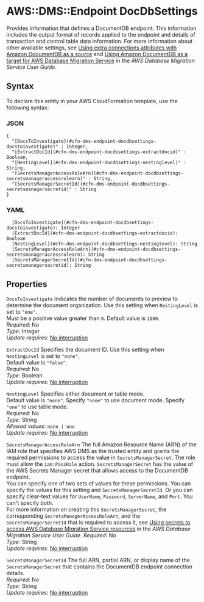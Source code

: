 # AWS::DMS::Endpoint DocDbSettings<a name="aws-properties-dms-endpoint-docdbsettings"></a>

Provides information that defines a DocumentDB endpoint\. This information includes the output format of records applied to the endpoint and details of transaction and control table data information\. For more information about other available settings, see [ Using extra connections attributes with Amazon DocumentDB as a source](https://docs.aws.amazon.com/dms/latest/userguide/CHAP_Source.DocumentDB.html#CHAP_Source.DocumentDB.ECAs) and [ Using Amazon DocumentDB as a target for AWS Database Migration Service](https://docs.aws.amazon.com/dms/latest/userguide/CHAP_Target.DocumentDB.html) in the _AWS Database Migration Service User Guide_\.

## Syntax<a name="aws-properties-dms-endpoint-docdbsettings-syntax"></a>

To declare this entity in your AWS CloudFormation template, use the following syntax:

### JSON<a name="aws-properties-dms-endpoint-docdbsettings-syntax.json"></a>

```
{
  "[DocsToInvestigate](#cfn-dms-endpoint-docdbsettings-docstoinvestigate)" : Integer,
  "[ExtractDocId](#cfn-dms-endpoint-docdbsettings-extractdocid)" : Boolean,
  "[NestingLevel](#cfn-dms-endpoint-docdbsettings-nestinglevel)" : String,
  "[SecretsManagerAccessRoleArn](#cfn-dms-endpoint-docdbsettings-secretsmanageraccessrolearn)" : String,
  "[SecretsManagerSecretId](#cfn-dms-endpoint-docdbsettings-secretsmanagersecretid)" : String
}
```

### YAML<a name="aws-properties-dms-endpoint-docdbsettings-syntax.yaml"></a>

```
  [DocsToInvestigate](#cfn-dms-endpoint-docdbsettings-docstoinvestigate): Integer
  [ExtractDocId](#cfn-dms-endpoint-docdbsettings-extractdocid): Boolean
  [NestingLevel](#cfn-dms-endpoint-docdbsettings-nestinglevel): String
  [SecretsManagerAccessRoleArn](#cfn-dms-endpoint-docdbsettings-secretsmanageraccessrolearn): String
  [SecretsManagerSecretId](#cfn-dms-endpoint-docdbsettings-secretsmanagersecretid): String
```

## Properties<a name="aws-properties-dms-endpoint-docdbsettings-properties"></a>

`DocsToInvestigate` <a name="cfn-dms-endpoint-docdbsettings-docstoinvestigate"></a>
Indicates the number of documents to preview to determine the document organization\. Use this setting when `NestingLevel` is set to `"one"`\.  
Must be a positive value greater than `0`\. Default value is `1000`\.  
_Required_: No  
_Type_: Integer  
_Update requires_: [No interruption](https://docs.aws.amazon.com/AWSCloudFormation/latest/UserGuide/using-cfn-updating-stacks-update-behaviors.html#update-no-interrupt)

`ExtractDocId` <a name="cfn-dms-endpoint-docdbsettings-extractdocid"></a>
Specifies the document ID\. Use this setting when `NestingLevel` is set to `"none"`\.  
Default value is `"false"`\.  
_Required_: No  
_Type_: Boolean  
_Update requires_: [No interruption](https://docs.aws.amazon.com/AWSCloudFormation/latest/UserGuide/using-cfn-updating-stacks-update-behaviors.html#update-no-interrupt)

`NestingLevel` <a name="cfn-dms-endpoint-docdbsettings-nestinglevel"></a>
Specifies either document or table mode\.  
Default value is `"none"`\. Specify `"none"` to use document mode\. Specify `"one"` to use table mode\.  
_Required_: No  
_Type_: String  
_Allowed values_: `none | one`  
_Update requires_: [No interruption](https://docs.aws.amazon.com/AWSCloudFormation/latest/UserGuide/using-cfn-updating-stacks-update-behaviors.html#update-no-interrupt)

`SecretsManagerAccessRoleArn` <a name="cfn-dms-endpoint-docdbsettings-secretsmanageraccessrolearn"></a>
The full Amazon Resource Name \(ARN\) of the IAM role that specifies AWS DMS as the trusted entity and grants the required permissions to access the value in `SecretsManagerSecret`\. The role must allow the `iam:PassRole` action\. `SecretsManagerSecret` has the value of the AWS Secrets Manager secret that allows access to the DocumentDB endpoint\.  
You can specify one of two sets of values for these permissions\. You can specify the values for this setting and `SecretsManagerSecretId`\. Or you can specify clear\-text values for `UserName`, `Password`, `ServerName`, and `Port`\. You can't specify both\.  
For more information on creating this `SecretsManagerSecret`, the corresponding `SecretsManagerAccessRoleArn`, and the `SecretsManagerSecretId` that is required to access it, see [ Using secrets to access AWS Database Migration Service resources](https://docs.aws.amazon.com/dms/latest/userguide/CHAP_Security.html#security-iam-secretsmanager) in the _AWS Database Migration Service User Guide_\.
_Required_: No  
_Type_: String  
_Update requires_: [No interruption](https://docs.aws.amazon.com/AWSCloudFormation/latest/UserGuide/using-cfn-updating-stacks-update-behaviors.html#update-no-interrupt)

`SecretsManagerSecretId` <a name="cfn-dms-endpoint-docdbsettings-secretsmanagersecretid"></a>
The full ARN, partial ARN, or display name of the `SecretsManagerSecret` that contains the DocumentDB endpoint connection details\.  
_Required_: No  
_Type_: String  
_Update requires_: [No interruption](https://docs.aws.amazon.com/AWSCloudFormation/latest/UserGuide/using-cfn-updating-stacks-update-behaviors.html#update-no-interrupt)
